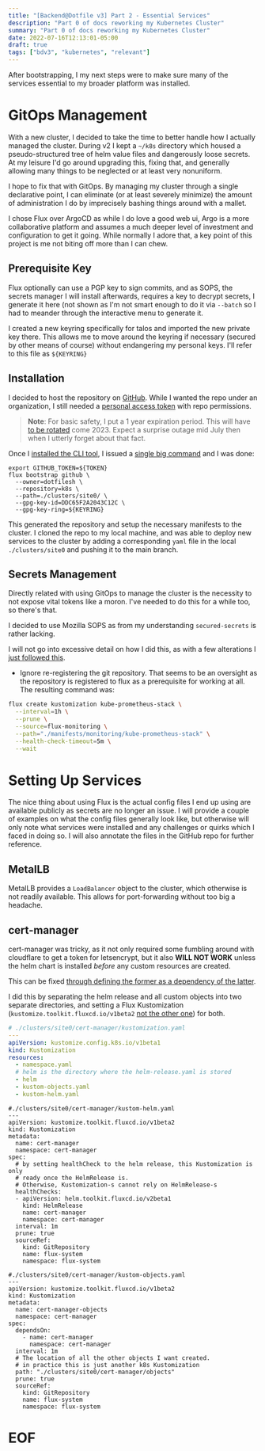 ```yaml
---
title: "[Backend@Dotfile v3] Part 2 - Essential Services"
description: "Part 0 of docs reworking my Kubernetes Cluster"
summary: "Part 0 of docs reworking my Kubernetes Cluster"
date: 2022-07-16T12:13:01-05:00
draft: true
tags: ["bdv3", "kubernetes", "relevant"]
---
```


After bootstrapping, I my next steps were to make sure many of the services essential to my broader platform was installed.

# GitOps Management

With a new cluster, I decided to take the time to better handle how I actually managed the cluster. During v2 I kept a `~/k8s` directory which housed a pseudo-structured tree of helm value files and dangerously loose secrets. At my leisure I'd go around upgrading this, fixing that, and generally allowing many things to be neglected or at least very nonuniform.

I hope to fix that with GitOps. By managing my cluster through a single declarative point, I can eliminate (or at least severely minimize) the amount of administration I do by imprecisely bashing things around with a mallet.

I chose Flux over ArgoCD as while I do love a good web ui, Argo is a more collaborative platform and assumes a much deeper level of investment and configuration to get it going. While normally I adore that, a key point of this project is me not biting off more than I can chew.

## Prerequisite Key

Flux optionally can use a PGP key to sign commits, and as SOPS, the secrets manager I will install afterwards, requires a key to decrypt secrets, I generate it here (not shown as I'm not smart enough to do it via `--batch` so I had to meander through the interactive menu to generate it.

I created a new keyring specifically for talos and imported the new private key there. This allows me to move around the keyring if necessary (secured by other means of course) without endangering my personal keys. I'll refer to this file as `${KEYRING}`

## Installation

I decided to host the repository on [GitHub](https://github.com/dotfilesh/k8s). While I wanted the repo under an organization, I still needed a [personal access token](https://github.com/settings/tokens/new) with repo permissions.

> **Note**: For basic safety, I put a 1 year expiration period. This will have [to be rotated](https://github.com/fluxcd/flux2/discussions/2161) come 2023. Expect a surprise outage mid July then when I utterly forget about that fact.

Once I [installed the CLI tool](https://fluxcd.io/docs/installation/#install-the-flux-cli), I issued a [single big command](https://fluxcd.io/docs/cmd/flux_bootstrap_github/) and I was done:

```
export GITHUB_TOKEN=${TOKEN}
flux bootstrap github \
  --owner=dotfilesh \
  --repository=k8s \
  --path=./clusters/site0/ \
  --gpg-key-id=DDC65F2A2043C12C \
  --gpg-key-ring=${KEYRING}
```

This generated the repository and setup the necessary manifests to the cluster. I cloned the repo to my local machine, and was able to deploy new services to the cluster by adding a corresponding `yaml` file in the local `./clusters/site0` and pushing it to the main branch.

## Secrets Management

Directly related with using GitOps to manage the cluster is the necessity to not expose vital tokens like a moron. I've needed to do this for a while too, so there's that.

I decided to use Mozilla SOPS as from my understanding `secured-secrets` is rather lacking.

I will not go into excessive detail on how I did this, as with a few alterations I [just followed this](https://fluxcd.io/docs/guides/mozilla-sops/#configure-in-cluster-secrets-decryption).

- Ignore re-registering the git repository. That seems to be an oversight as the repository is registered to flux as a prerequisite for working at all. The resulting command was:

```bash
flux create kustomization kube-prometheus-stack \
  --interval=1h \
  --prune \
  --source=flux-monitoring \
  --path="./manifests/monitoring/kube-prometheus-stack" \
  --health-check-timeout=5m \
  --wait
```


# Setting Up Services

The nice thing about using Flux is the actual config files I end up using are available publicly as secrets are no longer an issue. I will provide a couple of  examples on what the config files generally look like, but otherwise will only note what services were installed and any challenges or quirks which I faced in doing so. I will also annotate the files in the GitHub repo for further reference.

## MetalLB

MetalLB provides a `LoadBalancer` object to the cluster, which otherwise is not readily available. This allows for port-forwarding without too big a headache. 

## cert-manager

cert-manager was tricky, as it not only required some fumbling around with cloudflare to get a token for letsencrypt, but it also **WILL NOT WORK** unless the helm chart is installed *before* any custom resources are created.

This can be fixed [through defining the former as a dependency of the latter](https://fluxcd.io/docs/components/kustomize/kustomization/#kustomization-dependencies).

I did this by separating the helm release and all custom objects into two separate directories, and setting a Flux Kustomization (`kustomize.toolkit.fluxcd.io/v1beta2` [not the other one](https://fluxcd.io/docs/faq/#are-there-two-kustomization-types)) for both.

```yaml
# ./clusters/site0/cert-manager/kustomization.yaml
---
apiVersion: kustomize.config.k8s.io/v1beta1
kind: Kustomization
resources:
  - namespace.yaml
  # helm is the directory where the helm-release.yaml is stored
  - helm
  - kustom-objects.yaml
  - kustom-helm.yaml
```

```
#./clusters/site0/cert-manager/kustom-helm.yaml
---
apiVersion: kustomize.toolkit.fluxcd.io/v1beta2
kind: Kustomization
metadata:
  name: cert-manager
  namespace: cert-manager
spec:
  # by setting healthCheck to the helm release, this Kustomization is only
  # ready once the HelmRelease is.
  # Otherwise, Kustomization-s cannot rely on HelmRelease-s
  healthChecks:
  - apiVersion: helm.toolkit.fluxcd.io/v2beta1
    kind: HelmRelease
    name: cert-manager
    namespace: cert-manager
  interval: 1m
  prune: true
  sourceRef:
    kind: GitRepository
    name: flux-system
    namespace: flux-system
```

```
#./clusters/site0/cert-manager/kustom-objects.yaml
---
apiVersion: kustomize.toolkit.fluxcd.io/v1beta2
kind: Kustomization
metadata:
  name: cert-manager-objects
  namespace: cert-manager
spec:
  dependsOn:
    - name: cert-manager
      namespace: cert-manager
  interval: 1m
  # The location of all the other objects I want created.
  # in practice this is just another k8s Kustomization
  path: "./clusters/site0/cert-manager/objects"
  prune: true
  sourceRef:
    kind: GitRepository
    name: flux-system
    namespace: flux-system
```

# EOF